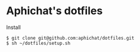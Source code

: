 # Aphichat's dotfiles

Install
```
$ git clone git@github.com:aphichat/dotfiles.git
$ sh ~/dotfiles/setup.sh 
```
